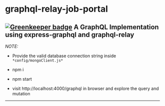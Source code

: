 # graphql-relay-job-portal

[![Greenkeeper badge](https://badges.greenkeeper.io/sethbergman/graphql-relay-job-portal.svg)](https://greenkeeper.io/)
**A GraphQL Implementation using express-graphql and graphql-relay**
-------

*NOTE:*

- Provide the valid database connection string inside `*config/mongoClient.js*` 
   
- npm i

- npm start

- visit http://localhost:4000/graphql in browser and explore the query and mutation

-----------